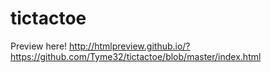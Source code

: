 # tictactoe

Preview here!
http://htmlpreview.github.io/?https://github.com/Tyme32/tictactoe/blob/master/index.html